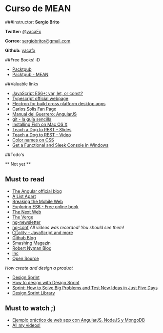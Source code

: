Curso de MEAN
===

###Instructor: **Sergio Brito**

**Twitter:** [@yacaFx](https://twitter.com/yacafx)  

**Correo:** [sergiobritor@gmail.com](mailto:sergiobritor@gmail.com)

**Github:** [yacafx](http://github.com/yacafx)

##Free Books! :D
* [Packtpub](https://www.packtpub.com/packt/offers/free-learning)  
* [Packtpub - MEAN](https://dl.dropboxusercontent.com/u/6289935/meanbook.zip)


##Valuable links

* [JavaScript ES6+: var, let, or const?](https://medium.com/javascript-scene/javascript-es6-var-let-or-const-ba58b8dcde75#.vchewf8rk)
* [Typescript official webpage](https://www.typescriptlang.org/)
* [Electron for build cross platform desktop apps](http://electron.atom.io/)
* [Carlos Solis Fan Page](https://www.facebook.com/carlos.solis1337)
* [Manual del Guerrero: AngularJS](http://manualdelguerrero.com)
* [git - la guía sencilla](http://rogerdudler.github.io/git-guide/index.es.html)
* [Installing Fish on Mac OS X ](https://hackercodex.com/guide/install-fish-shell-mac-ubuntu/)
* [Teach a Dog to REST - Slides](http://es.slideshare.net/landlessness/teach-a-dog-to-rest)
* [Teach a Dog to REST - Video](https://vimeo.com/17785736)
* [Color names on CSS](http://www.w3schools.com/colors/colors_names.asp)
* [Get a Functional and Sleek Console in Windows](https://scotch.io/tutorials/get-a-functional-and-sleek-console-in-windows)


##Todo's

** Not yet **  



## Must to read
* [The Angular official blog](http://angularjs.blogspot.com)
* [A List Apart](http://alistapart.com)
* [Breaking the Mobile Web](http://www.mobilexweb.com)
* [Exploring ES6 - Free online book](http://exploringjs.com/es6/)
* [The Next Web](http://thenextweb.com/)
* [The Verge](http://www.theverge.com/)
* [ng-newsletter](http://www.ng-newsletter.com/)
* [ng-conf](https://www.ng-conf.org/#/) *All videos was recorded! You should see them!*
* [②ality – JavaScript and more](http://www.2ality.com)
* [Github Blog](https://github.com/blog)
* [Smashing Magazin](https://www.smashingmagazine.com)
* [Robert Nyman Blog](https://robertnyman.com)
* [Inc](http://www.inc.com)
* [Open Source](https://opensource.com/frontpage)

*How create and design a product*
* [Design Sprint](https://developers.google.com/design-sprint/)
* [How to design with Design Sprint](http://revista.uxnights.com/disenando-design-sprint/)
* [Sprint: How to Solve Big Problems and Test New Ideas in Just Five Days](https://www.amazon.com.mx/Sprint-Solve-Problems-Test-Ideas/dp/150112174X/)
* [Design Sprint Library](http://www.gv.com/library/)


## Must to watch ;)
* [Ejemplo práctico de web app con AngularJS, NodeJS y MongoDB](https://www.video2brain.com/mx/cursos/ejemplo-practico-de-web-app-con-angularjs-nodejs-y-mongodb)
* [All my videos!](https://www.video2brain.com/mx/formadores/sergio-brito)
